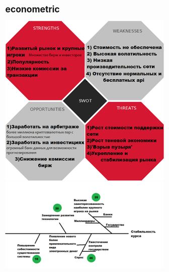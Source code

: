 # econometric
![swot](https://raw.githubusercontent.com/hide42/crypto-helper/master/swot.png)
![stable](https://raw.githubusercontent.com/hide42/crypto-helper/master/stable.png)
